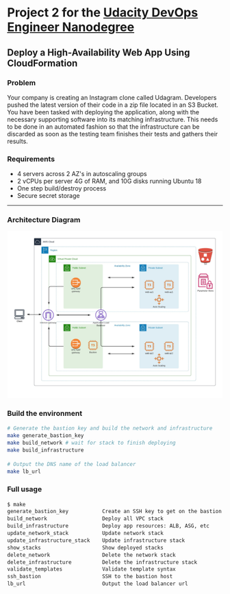 # Project 2 for the [Udacity DevOps Engineer Nanodegree](https://www.udacity.com/course/cloud-dev-ops-nanodegree--nd9991)

## Deploy a High-Availability Web App Using CloudFormation

### Problem
Your company is creating an Instagram clone called Udagram. Developers pushed the latest version of their code in a zip file located in an S3 Bucket. You have been tasked with deploying the application, along with the necessary supporting software into its matching infrastructure. This needs to be done in an automated fashion so that the infrastructure can be discarded as soon as the testing team finishes their tests and gathers their results.


### Requirements
  - 4 servers across 2 AZ's in autoscaling groups
  - 2 vCPUs per server 4G of RAM, and 10G disks running Ubuntu 18
  - One step build/destroy process
  - Secure secret storage


---


### Architecture Diagram
![Architecture Diagram](images/architecture-diagram.jpg)

### Build the environment
```bash
# Generate the bastion key and build the network and infrastructure
make generate_bastion_key
make build_network # wait for stack to finish deploying
make build_infrastructure

# Output the DNS name of the load balancer
make lb_url
```

### Full usage
```bash
$ make
generate_bastion_key           Create an SSH key to get on the bastion
build_network                  Deploy all VPC stack
build_infrastructure           Deploy app resources: ALB, ASG, etc
update_network_stack           Update network stack
update_infrastructure_stack    Update infrastructure stack
show_stacks                    Show deployed stacks
delete_network                 Delete the network stack
delete_infrastructure          Delete the infrastructure stack
validate_templates             Validate template syntax
ssh_bastion                    SSH to the bastion host
lb_url                         Output the load balancer url
```
